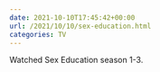 ```yaml
---
date: 2021-10-10T17:45:42+00:00
url: /2021/10/10/sex-education.html
categories: TV
---
```

Watched Sex Education season 1-3.




